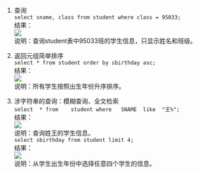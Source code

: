 1.  查询  
``select sname, class
from student
where class = 95033;``  
结果：  
![](https://i.imgur.com/5xZKrju.jpg)  
说明：查询student表中95033班的学生信息，只显示姓名和班级。

2.  返回元组简单排序  
``select *
from student
order by sbirthday asc;``  
结果：  
![](https://i.imgur.com/Vs0wTFs.jpg)  
说明：所有学生按照出生年份升序排序。

3.  涉字符串的查询：模糊查询、全文检索  
 ``select  *
from    student
where   SNAME  like  "王%";``  
结果：  
![](https://i.imgur.com/3IVmDTj.jpg)  
说明：查询姓王的学生信息。  
 ``select sbirthday from student limit 4;``  
结果：  
![](https://i.imgur.com/hirXy7Y.jpg)  
说明：从学生出生年份中选择任意四个学生的信息。